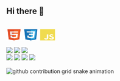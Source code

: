 ## Hi there 👋

<!--
**Rai123100/Rai123100** is a ✨ _special_ ✨ repository because its `README.md` (this file) appears on your GitHub profile.

Here are some ideas to get you started:

- 🔭 I’m currently working on ...
- 🌱 I’m currently learning ...
- 👯 I’m looking to collaborate on ...
- 🤔 I’m looking for help with ...
- 💬 Ask me about ...
- 📫 How to reach me: ...
- 😄 Pronouns: ...
- ⚡ Fun fact: ...
-->
<div style="display: inline_block"><br>
  <img align="center" alt="Raí-HTML" height="30" width="40" src="https://raw.githubusercontent.com/devicons/devicon/master/icons/html5/html5-original.svg">
  <img align="center" alt="Raí-CSS" height="30" width="40" src="https://raw.githubusercontent.com/devicons/devicon/master/icons/css3/css3-original.svg">
  <img align="center" alt="Raí-Js" height="30" width="40" src="https://raw.githubusercontent.com/devicons/devicon/master/icons/javascript/javascript-plain.svg">
</div>
<div><br>
 <a href="https://github.com/Rai123100" target="_blank"><img src="https://img.shields.io/badge/GitHub-100000?style=for-the-badge&logo=github&logoColor=white"/></a>
 <a href="https://www.linkedin.com/in/rai-carvalho-849191300/" target="_blank"><img src="https://img.shields.io/badge/-LinkedIn-%230077B5?style=for-the-badge&logo=linkedin&logoColor=white" target="_blank"></a>
 <a href = "mailto:raicarvalho343@gmail.com"><img src="https://img.shields.io/badge/-Gmail-%23333?style=for-the-badge&logo=gmail&logoColor=white" target="_blank"></a>
</div>
<div>
 <a href = "https://www.cloudskillsboost.google/public_profiles/44e5c031-3fc8-49b7-a197-4f28d8c08291"><img src="https://img.shields.io/badge/Google_Cloud-4285F4?style=for-the-badge&logo=google-cloud&logoColor=white" target="_blank"></a>
 <a href = "https://www.credly.com/users/rai-carvalho"><img src="https://img.shields.io/badge/Amazon_AWS-232F3E?style=for-the-badge&logo=amazon-aws&logoColor=white" target="_blank"></a>
 <a href = "https://www.netacad.com/pt/profile?&tab=profile"><img src="https://img.shields.io/badge/CISCO-1BA0D7?style=for-the-badge&logo=cisco&logoColor=white" target="_blank"></a>
 <a href = "https://www.figma.com/design/M1EAE0Usee4CJbSxEDfVst/Untitled?node-id=0-1&node-type=CANVAS"><img src="https://img.shields.io/badge/Figma-F24E1E?style=for-the-badge&logo=figma&logoColor=white" target="_blank"></a>
</div><br>

<div>
  <picture>
  <source media="(prefers-color-scheme: dark)" srcset="https://raw.githubusercontent.com/YourUser/Rai123100/output/github-contribution-grid-snake-dark.svg">
  <source media="(prefers-color-scheme: light)" srcset="https://raw.githubusercontent.com/YourUser/Rai123100/output/github-contribution-grid-snake.svg">
  <img alt="github contribution grid snake animation" src="https://raw.githubusercontent.com/YourUser/Rai123100/output/github-contribution-grid-snake.svg">
   </picture>
</div>

